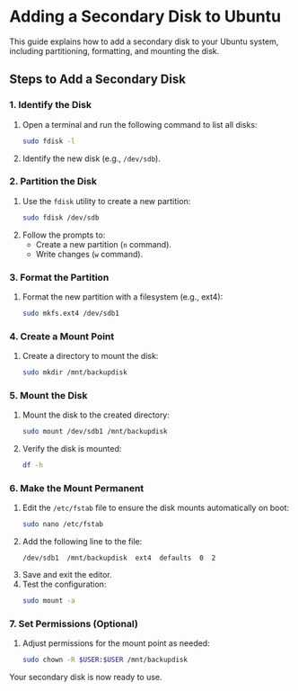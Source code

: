 # Adding a Secondary Disk to Ubuntu

This guide explains how to add a secondary disk to your Ubuntu system, including partitioning, formatting, and mounting the disk.

## Steps to Add a Secondary Disk

### 1. Identify the Disk
1. Open a terminal and run the following command to list all disks:
   ```bash
   sudo fdisk -l
   ```
   
2. Identify the new disk (e.g., `/dev/sdb`).

### 2. Partition the Disk
1. Use the `fdisk` utility to create a new partition:
   ```bash
   sudo fdisk /dev/sdb
   ```
2. Follow the prompts to:
   - Create a new partition (`n` command).
   - Write changes (`w` command).

### 3. Format the Partition
1. Format the new partition with a filesystem (e.g., ext4):
   ```bash
   sudo mkfs.ext4 /dev/sdb1
   ```

### 4. Create a Mount Point
1. Create a directory to mount the disk:
   ```bash
   sudo mkdir /mnt/backupdisk
   ```

### 5. Mount the Disk
1. Mount the disk to the created directory:
   ```bash
   sudo mount /dev/sdb1 /mnt/backupdisk
   ```
2. Verify the disk is mounted:
   ```bash
   df -h
   ```

### 6. Make the Mount Permanent
1. Edit the `/etc/fstab` file to ensure the disk mounts automatically on boot:
   ```bash
   sudo nano /etc/fstab
   ```
2. Add the following line to the file:
   ```
   /dev/sdb1  /mnt/backupdisk  ext4  defaults  0  2
   ```
3. Save and exit the editor.
4. Test the configuration:
   ```bash
   sudo mount -a
   ```

### 7. Set Permissions (Optional)
1. Adjust permissions for the mount point as needed:
   ```bash
   sudo chown -R $USER:$USER /mnt/backupdisk
   ```

Your secondary disk is now ready to use.